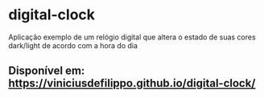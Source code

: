 # digital-clock
Aplicação exemplo de um relógio digital que altera o estado de suas cores dark/light de acordo com a hora do dia

## Disponível em: https://viniciusdefilippo.github.io/digital-clock/
